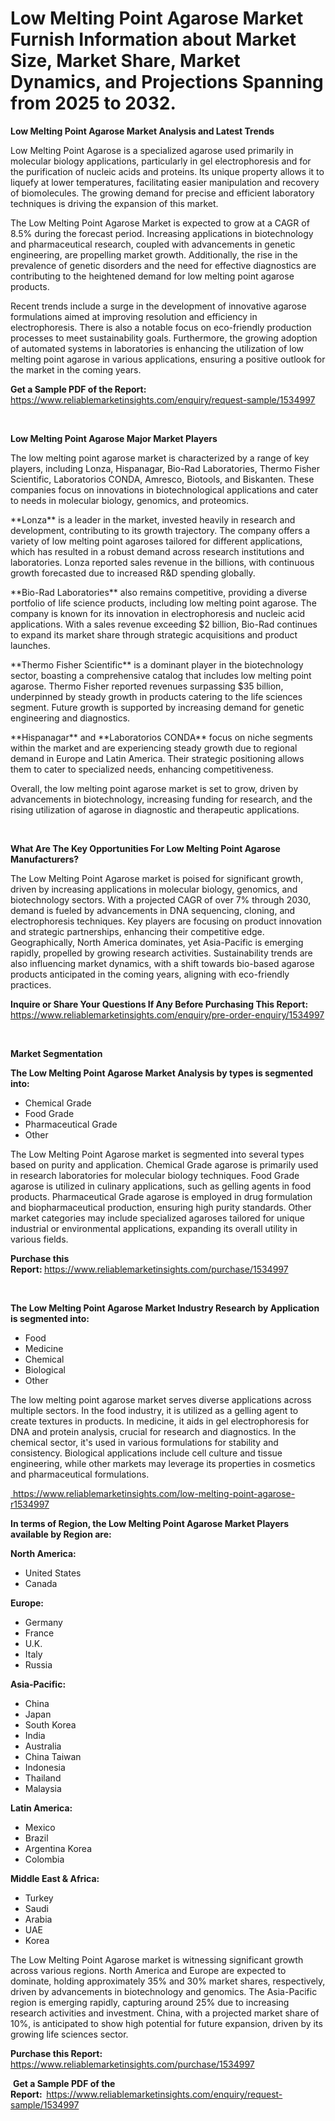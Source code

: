 <p><h1>Low Melting Point Agarose Market Furnish Information about Market Size, Market Share, Market Dynamics, and Projections Spanning from 2025 to 2032.</h1></p><p><strong>Low Melting Point Agarose Market Analysis and Latest Trends</strong></p>
<p><p>Low Melting Point Agarose is a specialized agarose used primarily in molecular biology applications, particularly in gel electrophoresis and for the purification of nucleic acids and proteins. Its unique property allows it to liquefy at lower temperatures, facilitating easier manipulation and recovery of biomolecules. The growing demand for precise and efficient laboratory techniques is driving the expansion of this market.</p><p>The Low Melting Point Agarose Market is expected to grow at a CAGR of 8.5% during the forecast period. Increasing applications in biotechnology and pharmaceutical research, coupled with advancements in genetic engineering, are propelling market growth. Additionally, the rise in the prevalence of genetic disorders and the need for effective diagnostics are contributing to the heightened demand for low melting point agarose products.</p><p>Recent trends include a surge in the development of innovative agarose formulations aimed at improving resolution and efficiency in electrophoresis. There is also a notable focus on eco-friendly production processes to meet sustainability goals. Furthermore, the growing adoption of automated systems in laboratories is enhancing the utilization of low melting point agarose in various applications, ensuring a positive outlook for the market in the coming years.</p></p>
<p><strong>Get a Sample PDF of the Report:&nbsp;</strong> <a href="https://www.reliablemarketinsights.com/enquiry/request-sample/1534997?utm_campaign=3638&utm_medium=2&utm_source=Github&utm_content=ia&utm_term=19042025&utm_id=low-melting-point-agarose">https://www.reliablemarketinsights.com/enquiry/request-sample/1534997</a></p>
<p>&nbsp;</p>
<p><strong>Low Melting Point Agarose Major Market Players</strong></p>
<p><p>The low melting point agarose market is characterized by a range of key players, including Lonza, Hispanagar, Bio-Rad Laboratories, Thermo Fisher Scientific, Laboratorios CONDA, Amresco, Biotools, and Biskanten. These companies focus on innovations in biotechnological applications and cater to needs in molecular biology, genomics, and proteomics.</p><p>**Lonza** is a leader in the market, invested heavily in research and development, contributing to its growth trajectory. The company offers a variety of low melting point agaroses tailored for different applications, which has resulted in a robust demand across research institutions and laboratories. Lonza reported sales revenue in the billions, with continuous growth forecasted due to increased R&D spending globally.</p><p>**Bio-Rad Laboratories** also remains competitive, providing a diverse portfolio of life science products, including low melting point agarose. The company is known for its innovation in electrophoresis and nucleic acid applications. With a sales revenue exceeding $2 billion, Bio-Rad continues to expand its market share through strategic acquisitions and product launches.</p><p>**Thermo Fisher Scientific** is a dominant player in the biotechnology sector, boasting a comprehensive catalog that includes low melting point agarose. Thermo Fisher reported revenues surpassing $35 billion, underpinned by steady growth in products catering to the life sciences segment. Future growth is supported by increasing demand for genetic engineering and diagnostics.</p><p>**Hispanagar** and **Laboratorios CONDA** focus on niche segments within the market and are experiencing steady growth due to regional demand in Europe and Latin America. Their strategic positioning allows them to cater to specialized needs, enhancing competitiveness.</p><p>Overall, the low melting point agarose market is set to grow, driven by advancements in biotechnology, increasing funding for research, and the rising utilization of agarose in diagnostic and therapeutic applications.</p></p>
<p>&nbsp;</p>
<p><strong>What Are The Key Opportunities For Low Melting Point Agarose Manufacturers?</strong></p>
<p><p>The Low Melting Point Agarose market is poised for significant growth, driven by increasing applications in molecular biology, genomics, and biotechnology sectors. With a projected CAGR of over 7% through 2030, demand is fueled by advancements in DNA sequencing, cloning, and electrophoresis techniques. Key players are focusing on product innovation and strategic partnerships, enhancing their competitive edge. Geographically, North America dominates, yet Asia-Pacific is emerging rapidly, propelled by growing research activities. Sustainability trends are also influencing market dynamics, with a shift towards bio-based agarose products anticipated in the coming years, aligning with eco-friendly practices.</p></p>
<p><strong>Inquire or Share Your Questions If Any Before Purchasing This Report:</strong> <a href="https://www.reliablemarketinsights.com/enquiry/pre-order-enquiry/1534997?utm_campaign=3638&utm_medium=2&utm_source=Github&utm_content=ia&utm_term=19042025&utm_id=low-melting-point-agarose">https://www.reliablemarketinsights.com/enquiry/pre-order-enquiry/1534997</a></p>
<p>&nbsp;</p>
<p><strong>Market Segmentation</strong></p>
<p><strong>The Low Melting Point Agarose Market Analysis by types is segmented into:</strong></p>
<p><ul><li>Chemical Grade</li><li>Food Grade</li><li>Pharmaceutical Grade</li><li>Other</li></ul></p>
<p><p>The Low Melting Point Agarose market is segmented into several types based on purity and application. Chemical Grade agarose is primarily used in research laboratories for molecular biology techniques. Food Grade agarose is utilized in culinary applications, such as gelling agents in food products. Pharmaceutical Grade agarose is employed in drug formulation and biopharmaceutical production, ensuring high purity standards. Other market categories may include specialized agaroses tailored for unique industrial or environmental applications, expanding its overall utility in various fields.</p></p>
<p><strong>Purchase this Report:&nbsp;</strong><a href="https://www.reliablemarketinsights.com/purchase/1534997?utm_campaign=3638&utm_medium=2&utm_source=Github&utm_content=ia&utm_term=19042025&utm_id=low-melting-point-agarose">https://www.reliablemarketinsights.com/purchase/1534997</a></p>
<p>&nbsp;</p>
<p><strong>The Low Melting Point Agarose Market Industry Research by Application is segmented into:</strong></p>
<p><ul><li>Food</li><li>Medicine</li><li>Chemical</li><li>Biological</li><li>Other</li></ul></p>
<p><p>The low melting point agarose market serves diverse applications across multiple sectors. In the food industry, it is utilized as a gelling agent to create textures in products. In medicine, it aids in gel electrophoresis for DNA and protein analysis, crucial for research and diagnostics. In the chemical sector, it's used in various formulations for stability and consistency. Biological applications include cell culture and tissue engineering, while other markets may leverage its properties in cosmetics and pharmaceutical formulations.</p></p>
<p><a href="https://www.reliablemarketinsights.com/low-melting-point-agarose-r1534997?utm_campaign=3638&utm_medium=2&utm_source=Github&utm_content=ia&utm_term=19042025&utm_id=low-melting-point-agarose">&nbsp;https://www.reliablemarketinsights.com/low-melting-point-agarose-r1534997</a></p>
<p><strong>In terms of Region, the Low Melting Point Agarose Market Players available by Region are:</strong></p>
<p>
    <p> <strong> North America: </strong>
        <ul>
            <li>United States</li>
            <li>Canada</li>
        </ul>
        </p> 
    <p> <strong> Europe: </strong>
        <ul>
            <li>Germany</li>
            <li>France</li>
            <li>U.K.</li>
            <li>Italy</li>
            <li>Russia</li>
        </ul>
        </p> 
    <p> <strong> Asia-Pacific: </strong>
        <ul>
            <li>China</li>
            <li>Japan</li>
            <li>South Korea</li>
            <li>India</li>
            <li>Australia</li>
            <li>China Taiwan</li>
            <li>Indonesia</li>
            <li>Thailand</li>
            <li>Malaysia</li>
        </ul>
        </p> 
    <p> <strong> Latin America: </strong>
        <ul>
            <li>Mexico</li>
            <li>Brazil</li>
            <li>Argentina Korea</li>
            <li>Colombia</li>
        </ul>
        </p> 
    <p> <strong> Middle East & Africa: </strong>
        <ul>
            <li>Turkey</li>
            <li>Saudi</li>
            <li>Arabia</li>
            <li>UAE</li>
            <li>Korea</li>
        </ul>
    </p>
    </p>
<p><p>The Low Melting Point Agarose market is witnessing significant growth across various regions. North America and Europe are expected to dominate, holding approximately 35% and 30% market shares, respectively, driven by advancements in biotechnology and genomics. The Asia-Pacific region is emerging rapidly, capturing around 25% due to increasing research activities and investment. China, with a projected market share of 10%, is anticipated to show high potential for future expansion, driven by its growing life sciences sector.</p></p>
<p><strong>Purchase this Report: </strong><a href="https://www.reliablemarketinsights.com/purchase/1534997?utm_campaign=3638&utm_medium=2&utm_source=Github&utm_content=ia&utm_term=19042025&utm_id=low-melting-point-agarose">https://www.reliablemarketinsights.com/purchase/1534997</a></p>
<p>&nbsp;<strong>Get a Sample PDF of the Report:&nbsp;&nbsp;</strong><a href="https://www.reliablemarketinsights.com/enquiry/request-sample/1534997?utm_campaign=3638&utm_medium=2&utm_source=Github&utm_content=ia&utm_term=19042025&utm_id=low-melting-point-agarose">https://www.reliablemarketinsights.com/enquiry/request-sample/1534997</a></p>
<p><strong></strong></p>
<p><p></p><p></p><p></p></p>